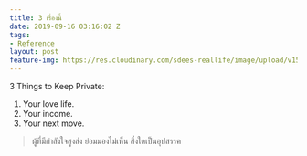 ```yaml
---
title: 3 เรื่องนี้
date: 2019-09-16 03:16:02 Z
tags:
- Reference
layout: post
feature-img: https://res.cloudinary.com/sdees-reallife/image/upload/v1555658919/sample_feature_img.png
---
```


3 Things to Keep Private:
1. Your love life.
2. Your income.
3. Your next move.

> ผู้ที่มีกำลังใจสูงส่ง ย่อมมองไม่เห็น สิ่งใดเป็นอุปสรรค
